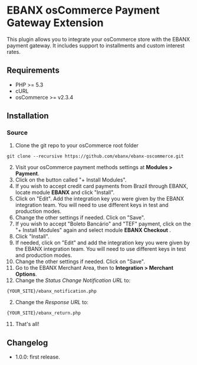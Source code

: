 # EBANX osCommerce Payment Gateway Extension

This plugin allows you to integrate your osCommerce store with the EBANX payment gateway.
It includes support to installments and custom interest rates.

## Requirements

* PHP >= 5.3
* cURL
* osCommerce >= v2.3.4

## Installation
### Source
1. Clone the git repo to your osCommerce root folder
```
git clone --recursive https://github.com/ebanx/ebanx-oscommerce.git
```
2. Visit your osCommerce payment methods settings at **Modules > Payment**.
3. Click on the button called "+ Install Modules".
4. If you wish to accept credit card payments from Brazil through EBANX, locate module **EBANX** and click "Install".
5. Click on "Edit". Add the integration key you were given by the EBANX integration team. You will need to use different keys in test and production modes.
6. Change the other settings if needed. Click on "Save".
7. If you wish to accept "Boleto Bancário" and "TEF" payment, click on the "+ Install Modules" again and select module **EBANX Checkout** .
8. Click "Install".
9. If needed, click on "Edit" and add the integration key you were given by the EBANX integration team. You will need to use different keys in test and production modes.
9. Change the other settings if needed. Click on "Save".
10. Go to the EBANX Merchant Area, then to **Integration > Merchant Options**.
  1. Change the _Status Change Notification URL_ to:
```
{YOUR_SITE}/ebanx_notification.php
```
  2. Change the _Response URL_ to:
```
{YOUR_SITE}/ebanx_return.php
```
11. That's all!

## Changelog
* 1.0.0: first release.
